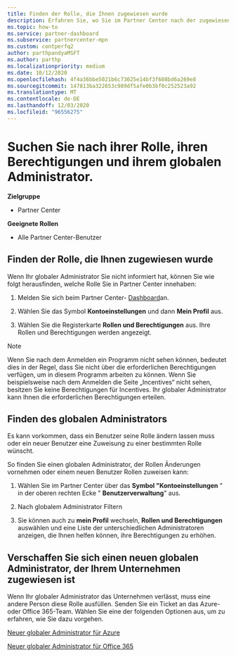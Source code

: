 ```yaml
---
title: Finden der Rolle, die Ihnen zugewiesen wurde
description: Erfahren Sie, wo Sie im Partner Center nach der zugewiesenen Rolle, ihren Berechtigungen und ihrem globalen Administrator suchen können.
ms.topic: how-to
ms.service: partner-dashboard
ms.subservice: partnercenter-mpn
ms.custom: contperfq2
author: parthpandyaMSFT
ms.author: parthp
ms.localizationpriority: medium
ms.date: 10/12/2020
ms.openlocfilehash: 4f4a36bbe5021b6c73025e14bf3f608bd6a269e8
ms.sourcegitcommit: 147813ba322653c989df5afe0b3bf0c252523a92
ms.translationtype: MT
ms.contentlocale: de-DE
ms.lasthandoff: 12/03/2020
ms.locfileid: "96556275"
---
```

# <a name="find-your-role-your-permissions-and-your-global-admin"></a>Suchen Sie nach ihrer Rolle, ihren Berechtigungen und ihrem globalen Administrator.

**Zielgruppe**
- Partner Center

**Geeignete Rollen**

- Alle Partner Center-Benutzer

## <a name="find-the-role-youve-been-assigned"></a>Finden der Rolle, die Ihnen zugewiesen wurde

Wenn Ihr globaler Administrator Sie nicht informiert hat, können Sie wie folgt herausfinden, welche Rolle Sie in Partner Center innehaben:

1. Melden Sie sich beim Partner Center- [Dashboard](https://partner.microsoft.com/dashboard/home)an.

1. Wählen Sie das Symbol **Kontoeinstellungen** und dann **Mein Profil** aus.
 
1. Wählen Sie die Registerkarte **Rollen und Berechtigungen** aus. Ihre Rollen und Berechtigungen werden angezeigt.
 
>[!Note]
>Wenn Sie nach dem Anmelden ein Programm nicht sehen können, bedeutet dies in der Regel, dass Sie nicht über die erforderlichen Berechtigungen verfügen, um in diesem Programm arbeiten zu können. Wenn Sie beispielsweise nach dem Anmelden die Seite „Incentives“ nicht sehen, besitzen Sie keine Berechtigungen für Incentives. Ihr globaler Administrator kann Ihnen die erforderlichen Berechtigungen erteilen.

## <a name="find-your-global-admin"></a>Finden des globalen Administrators

Es kann vorkommen, dass ein Benutzer seine Rolle ändern lassen muss oder ein neuer Benutzer eine Zuweisung zu einer bestimmten Rolle wünscht.

So finden Sie einen globalen Administrator, der Rollen Änderungen vornehmen oder einem neuen Benutzer Rollen zuweisen kann: 

1. Wählen Sie im Partner Center über das **Symbol "Kontoeinstellungen** " in der oberen rechten Ecke " **Benutzerverwaltung**" aus.

1. Nach globalem Administrator Filtern

1. Sie können auch zu **mein Profil** wechseln, **Rollen und Berechtigungen** auswählen und eine Liste der unterschiedlichen Administratoren anzeigen, die Ihnen helfen können, ihre Berechtigungen zu erhöhen. 


## <a name="get-a-new-global-admin-assigned-to-your-company"></a>Verschaffen Sie sich einen neuen globalen Administrator, der Ihrem Unternehmen zugewiesen ist

Wenn Ihr globaler Administrator das Unternehmen verlässt, muss eine andere Person diese Rolle ausfüllen. Senden Sie ein Ticket an das Azure-oder Office 365-Team. Wählen Sie eine der folgenden Optionen aus, um zu erfahren, wie Sie dazu vorgehen.

[Neuer globaler Administrator für Azure](https://support.microsoft.com/help/4505981/what-to-do-if-the-only-admin-for-your-mpn-program-has-left-the-company)

[Neuer globaler Administrator für Office 365](https://admin.microsoft.com/)

